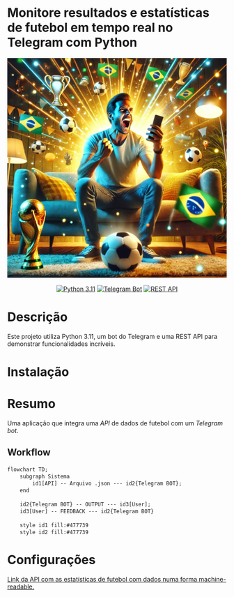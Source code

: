 # **Monitore resultados e estatísticas de futebol em tempo real no Telegram com Python**

![Imagem de capa](https://github.com/jeffersonrafael/FutebolAPI-Bot/blob/main/assets/capa.png)


<div align="center">
    <a href="https://www.python.org/downloads/release/python-3110/"><img src="https://img.shields.io/badge/Python-3.11-blue.svg" alt="Python 3.11"></a>
    <a href="https://core.telegram.org/bots"><img src="https://img.shields.io/badge/Telegram%20Bot-%2300A5E.svg?style=flat&logo=telegram&logoColor=blue" alt="Telegram Bot"></a> 
    <a href="https://restfulapi.net/"><img src="https://img.shields.io/badge/REST%20API-%2300A5E.svg?style=flat&logo=api&logoColor=white" alt="REST API"></a> 
</div>

# Descrição

Este projeto utiliza Python 3.11, um bot do Telegram e uma REST API para demonstrar funcionalidades incríveis.

# Instalação



# Resumo

Uma aplicação que integra uma _API_ de dados de futebol com um _Telegram bot_.


## Workflow

```mermaid
flowchart TD;  
    subgraph Sistema
        id1[API] -- Arquivo .json --- id2{Telegram BOT};
    end
    
    id2{Telegram BOT} -- OUTPUT --- id3[User];
    id3[User] -- FEEDBACK --- id2{Telegram BOT}
    
    style id1 fill:#477739
    style id2 fill:#477739
```


# Configurações

[Link da API com as estatísticas de futebol com dados numa forma machine-readable.](https://www.football-data.org/)


